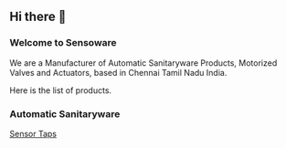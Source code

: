 ## Hi there 👋
### Welcome to Sensoware
We are a Manufacturer of Automatic Sanitaryware Products, Motorized Valves and Actuators, based in Chennai Tamil Nadu India. <br> 

Here is the list of products. <br>
  ### Automatic Sanitaryware  
  <a href="https://www.sensoware.com/sensor-taps/">Sensor Taps</a>

